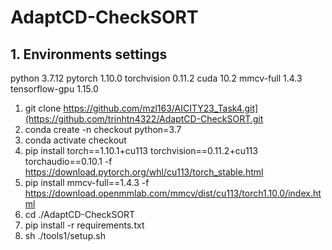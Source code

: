# AdaptCD-CheckSORT

## 1. Environments settings
python 3.7.12
pytorch 1.10.0
torchvision 0.11.2
cuda 10.2
mmcv-full 1.4.3
tensorflow-gpu 1.15.0

1. git clone https://github.com/mzl163/AICITY23_Task4.git](https://github.com/trinhtn4322/AdaptCD-CheckSORT.git
2. conda create -n checkout python=3.7
3. conda activate checkout
4. pip install torch==1.10.1+cu113 torchvision==0.11.2+cu113 torchaudio==0.10.1 -f https://download.pytorch.org/whl/cu113/torch_stable.html
5. pip install mmcv-full==1.4.3 -f https://download.openmmlab.com/mmcv/dist/cu113/torch1.10.0/index.html
6. cd ./AdaptCD-CheckSORT
7. pip install -r requirements.txt
8. sh ./tools1/setup.sh 
